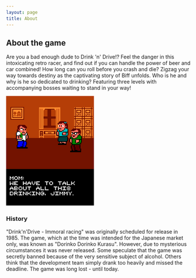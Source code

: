 ```yaml
---
layout: page
title: About
---
```

## About the game
Are you a bad enough dude to Drink 'n' Drive!? Feel the danger in this intoxicating retro racer, and find out if you can handle the power of beer and car combined! How long can you roll before you crash and die? Zigzag your way towards destiny as the captivating story of Biff unfolds. Who is he and why is he so dedicated to drinking? Featuring three levels with accompanying bosses waiting to stand in your way!

![Emerald](img/story1_web.png "Emerald")

### History
"Drink'n'Drive - Immoral racing" was originally scheduled for release in 1985. The game, which at the time was intended for the Japanese market only, was known as "Dorinko Dorinko Kurasu". However, due to mysterious circumstances it was never released. Some speculate that the game was secretly banned because of the very sensitive subject of alcohol. Others think that the development team simply drank too heavily and missed the deadline. The game was long lost - until today.
